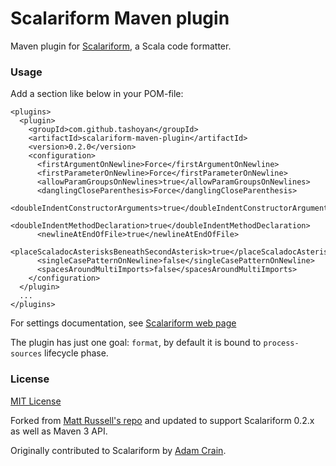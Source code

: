 # Scalariform Maven plugin
Maven plugin for [Scalariform](https://github.com/scala-ide/scalariform), a Scala code formatter.

### Usage

Add a section like below in your POM-file:

    <plugins>
      <plugin>
        <groupId>com.github.tashoyan</groupId>
        <artifactId>scalariform-maven-plugin</artifactId>
        <version>0.2.0</version>
        <configuration>
          <firstArgumentOnNewline>Force</firstArgumentOnNewline>
          <firstParameterOnNewline>Force</firstParameterOnNewline>
          <allowParamGroupsOnNewlines>true</allowParamGroupsOnNewlines>
          <danglingCloseParenthesis>Force</danglingCloseParenthesis>
          <doubleIndentConstructorArguments>true</doubleIndentConstructorArguments>
          <doubleIndentMethodDeclaration>true</doubleIndentMethodDeclaration>
          <newlineAtEndOfFile>true</newlineAtEndOfFile>
          <placeScaladocAsterisksBeneathSecondAsterisk>true</placeScaladocAsterisksBeneathSecondAsterisk>
          <singleCasePatternOnNewline>false</singleCasePatternOnNewline>
          <spacesAroundMultiImports>false</spacesAroundMultiImports>
        </configuration>
      </plugin>
      ...
    </plugins>

For settings documentation, see [Scalariform web page](https://github.com/scala-ide/scalariform#preferences)

The plugin has just one goal: `format`, by default it is bound to `process-sources` lifecycle phase.

### License

[MIT License](http://www.opensource.org/licenses/mit-license.php)

Forked from [Matt Russell's repo](https://github.com/mdr/scalariform-maven-plugin) and updated to support Scalariform 0.2.x as well as Maven 3 API.

Originally contributed to Scalariform by [Adam Crain](https://github.com/jadamcrain).
